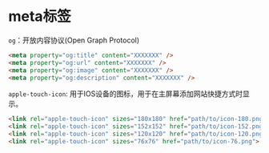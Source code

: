 # meta标签

`og`：开放内容协议(Open Graph Protocol)

```html
<meta property="og:title" content="XXXXXXX" />
<meta property="og:url" content="XXXXXXX" />
<meta property="og:image" content="XXXXXXX" />
<meta property="og:description" content="XXXXXXX" />
```

`apple-touch-icon`: 用于IOS设备的图标，用于在主屏幕添加网站快捷方式时显示。

```html
<link rel="apple-touch-icon" sizes="180x180" href="path/to/icon-180.png">
<link rel="apple-touch-icon" sizes="152x152" href="path/to/icon-152.png">
<link rel="apple-touch-icon" sizes="120x120" href="path/to/icon-120.png">
<link rel="apple-touch-icon" sizes="76x76" href="path/to/icon-76.png">
```

